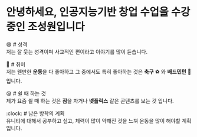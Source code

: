 # 안녕하세요, 인공지능기반 창업 수업을 수강중인 **조성원**입니다

:smile: # 성격<br>
저는 잘 웃는 성격이며 사교적인 편이라고 이야기를 많이 듣습니다.

:running: # 취미<br>
저는 웬만한 **운동**을 다 좋아하고 그 중에서도 특히 좋아하는 것은 **축구** :soccer: 와 **배드민턴** :badminton: 입니다.

:sleepy: #  쉴 때 하는 것<br>
제가 요즘 쉴 때 하는 것은 **잠**을 자거나 **넷플릭스** 같은 콘텐츠를 보는 것 입니다.

 :clock: # 남은 방학의 계획<br>
유니티에 대해서 공부하고 싶고, 체력이 많이 약해진 것을 느껴 운동을 많이 해야할 계획입니다.